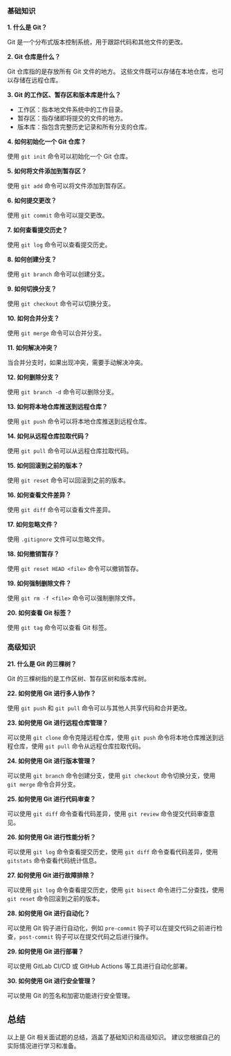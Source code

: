 

### 基础知识

**1. 什么是 Git？**

Git 是一个分布式版本控制系统，用于跟踪代码和其他文件的更改。

**2. Git 仓库是什么？**

Git 仓库指的是存放所有 Git 文件的地方。 这些文件既可以存储在本地仓库，也可以存储在远程仓库。

**3. Git 的工作区、暂存区和版本库是什么？**

* 工作区：指本地文件系统中的工作目录。
* 暂存区：指存储即将提交的文件的地方。
* 版本库：指包含完整历史记录和所有分支的仓库。

**4. 如何初始化一个 Git 仓库？**

使用 `git init` 命令可以初始化一个 Git 仓库。

**5. 如何将文件添加到暂存区？**

使用 `git add` 命令可以将文件添加到暂存区。

**6. 如何提交更改？**

使用 `git commit` 命令可以提交更改。

**7. 如何查看提交历史？**

使用 `git log` 命令可以查看提交历史。

**8. 如何创建分支？**

使用 `git branch` 命令可以创建分支。

**9. 如何切换分支？**

使用 `git checkout` 命令可以切换分支。

**10. 如何合并分支？**

使用 `git merge` 命令可以合并分支。

**11. 如何解决冲突？**

当合并分支时，如果出现冲突，需要手动解决冲突。

**12. 如何删除分支？**

使用 `git branch -d` 命令可以删除分支。

**13. 如何将本地仓库推送到远程仓库？**

使用 `git push` 命令可以将本地仓库推送到远程仓库。

**14. 如何从远程仓库拉取代码？**

使用 `git pull` 命令可以从远程仓库拉取代码。

**15. 如何回滚到之前的版本？**

使用 `git reset` 命令可以回滚到之前的版本。

**16. 如何查看文件差异？**

使用 `git diff` 命令可以查看文件差异。

**17. 如何忽略文件？**

使用 `.gitignore` 文件可以忽略文件。

**18. 如何撤销暂存？**

使用 `git reset HEAD <file>` 命令可以撤销暂存。

**19. 如何强制删除文件？**

使用 `git rm -f <file>` 命令可以强制删除文件。

**20. 如何查看 Git 标签？**

使用 `git tag` 命令可以查看 Git 标签。

### 高级知识

**21. 什么是 Git 的三棵树？**

Git 的三棵树指的是工作区树、暂存区树和版本库树。

**22. 如何使用 Git 进行多人协作？**

使用 `git push` 和 `git pull` 命令可以与其他人共享代码和合并更改。

**23. 如何使用 Git 进行远程仓库管理？**

可以使用 `git clone` 命令克隆远程仓库，使用 `git push` 命令将本地仓库推送到远程仓库，使用 `git pull` 命令从远程仓库拉取代码。

**24. 如何使用 Git 进行版本管理？**

可以使用 `git branch` 命令创建分支，使用 `git checkout` 命令切换分支，使用 `git merge` 命令合并分支。

**25. 如何使用 Git 进行代码审查？**

可以使用 `git diff` 命令查看代码差异，使用 `git review` 命令提交代码审查意见。

**26. 如何使用 Git 进行性能分析？**

可以使用 `git log` 命令查看提交历史，使用 `git diff` 命令查看代码差异，使用 `gitstats` 命令查看代码统计信息。

**27. 如何使用 Git 进行故障排除？**

可以使用 `git log` 命令查看提交历史，使用 `git bisect` 命令进行二分查找，使用 `git reset` 命令回滚到之前的版本。

**28. 如何使用 Git 进行自动化？**

可以使用 Git 钩子进行自动化，例如 `pre-commit` 钩子可以在提交代码之前进行检查，`post-commit` 钩子可以在提交代码之后进行操作。

**29. 如何使用 Git 进行部署？**

可以使用 GitLab CI/CD 或 GitHub Actions 等工具进行自动化部署。

**30. 如何使用 Git 进行安全管理？**

可以使用 Git 的签名和加密功能进行安全管理。

## 总结

以上是 Git 相关面试题的总结，涵盖了基础知识和高级知识。 建议您根据自己的实际情况进行学习和准备。